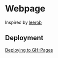 # Webpage

Inspired by [leerob](https://leerob.io/)

## Deployment
[Deploying to GH-Pages](https://github.com/gitname/react-gh-pages)